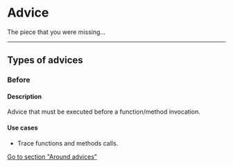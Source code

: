 [ts.kind]: # (post)

[ts.kind2]: # ("blog")


[ts.kind3]: # (blog s )



# Advice


The piece that you were missing...

---
## Types of advices

  [ts.tags]: # (software, clean code )


### Before

#### Description

Advice that must be executed before a function/method invocation.


#### Use cases

- Trace functions and methods calls.

[Go to section "Around advices"](/advices/around)
